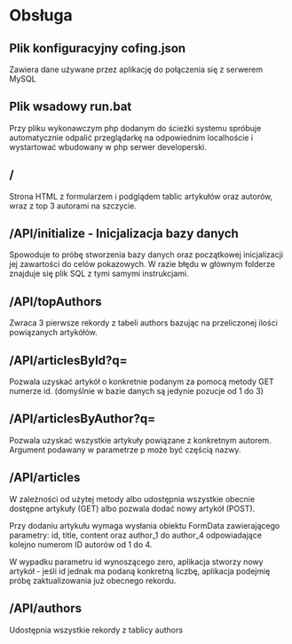 # Obsługa

## Plik konfiguracyjny cofing.json

Zawiera dane używane przez aplikację do połączenia się z serwerem MySQL

## Plik wsadowy run.bat

Przy pliku wykonawczym php dodanym do ścieżki systemu spróbuje automatycznie odpalić przeglądarkę na odpowiednim localhoście i wystartować wbudowany w php serwer developerski.

## /

Strona HTML z formularzem i podglądem tablic artykułów oraz autorów, wraz z top 3 autorami na szczycie.

## /API/initialize - Inicjalizacja bazy danych

Spowoduje to próbę stworzenia bazy danych oraz początkowej inicjalizacji jej zawartości do celów pokazowych. W razie błędu w głównym folderze znajduje się plik SQL z tymi samymi instrukcjami.

## /API/topAuthors

Zwraca 3 pierwsze rekordy z tabeli authors bazując na przeliczonej ilości powiązanych artykółów.

## /API/articlesById?q=<id>

Pozwala uzyskać artykół o konkretnie podanym za pomocą metody GET numerze id. (domyślnie w bazie danych są jedynie pozucje od 1 do 3)

## /API/articlesByAuthor?q=<name>

Pozwala uzyskać wszystkie artykuły powiązane z konkretnym autorem. Argument podawany w parametrze p może być częścią nazwy.

## /API/articles

W zależności od użytej metody albo udostępnia wszystkie obecnie dostępne artykuły (GET) albo pozwala dodać nowy artykół (POST).

Przy dodaniu artykułu wymaga wysłania obiektu FormData zawierającego parametry: id, title, content oraz author_1 do author_4 odpowiadające kolejno numerom ID autorów od 1 do 4.

W wypadku parametru id wynoszącego zero, aplikacja stworzy nowy artykół - jeśli id jednak ma podaną konkretną liczbę, aplikacja podejmię próbę zaktualizowania już obecnego rekordu.

## /API/authors

Udostępnia wszystkie rekordy z tablicy authors